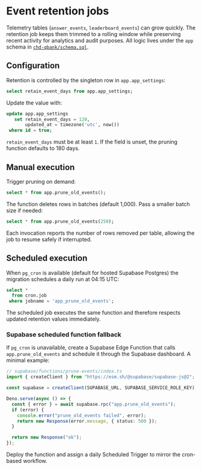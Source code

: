 # Event retention jobs

Telemetry tables (`answer_events`, `leaderboard_events`) can grow quickly. The retention job keeps them trimmed to a rolling window while preserving recent activity for analytics and audit purposes. All logic lives under the `app` schema in [`chd-qbank/schema.sql`](../../chd-qbank/schema.sql).

## Configuration

Retention is controlled by the singleton row in `app.app_settings`:

```sql
select retain_event_days from app.app_settings;
```

Update the value with:

```sql
update app.app_settings
   set retain_event_days = 120,
       updated_at = timezone('utc', now())
 where id = true;
```

`retain_event_days` must be at least `1`. If the field is unset, the pruning function defaults to 180 days.

## Manual execution

Trigger pruning on demand:

```sql
select * from app.prune_old_events();
```

The function deletes rows in batches (default 1,000). Pass a smaller batch size if needed:

```sql
select * from app.prune_old_events(250);
```

Each invocation reports the number of rows removed per table, allowing the job to resume safely if interrupted.

## Scheduled execution

When `pg_cron` is available (default for hosted Supabase Postgres) the migration schedules a daily run at 04:15 UTC:

```sql
select *
  from cron.job
 where jobname = 'app_prune_old_events';
```

The scheduled job executes the same function and therefore respects updated retention values immediately.

### Supabase scheduled function fallback

If `pg_cron` is unavailable, create a Supabase Edge Function that calls `app.prune_old_events` and schedule it through the Supabase dashboard. A minimal example:

```ts
// supabase/functions/prune-events/index.ts
import { createClient } from "https://esm.sh/@supabase/supabase-js@2";

const supabase = createClient(SUPABASE_URL, SUPABASE_SERVICE_ROLE_KEY);

Deno.serve(async () => {
  const { error } = await supabase.rpc("app.prune_old_events");
  if (error) {
    console.error("prune_old_events failed", error);
    return new Response(error.message, { status: 500 });
  }

  return new Response("ok");
});
```

Deploy the function and assign a daily Scheduled Trigger to mirror the cron-based workflow.
